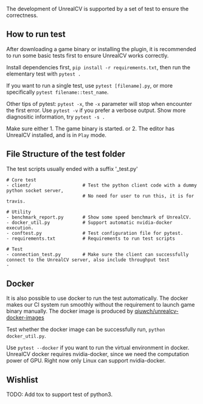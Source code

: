 The development of UnrealCV is supported by a set of test to ensure the correctness.

## How to run test

After downloading a game binary or installing the plugin, it is recommended to run some basic tests first to ensure UnrealCV works correctly.

Install dependencies first, `pip install -r requirements.txt`, then run the elementary test with `pytest .`

If you want to run a single test, use `pytest [filename].py`, or more specifically `pytest filename::test_name`.

Other tips of pytest: `pytest -x`, the `-x` parameter will stop when encounter the first error. Use `pytest -v` if you prefer a verbose output. Show more diagnositic information, try `pytest -s .`

Make sure either 1. The game binary is started. or 2. The editor has UnrealCV installed, and is in `Play` mode.

## File Structure of the test folder

The test scripts usually ended with a suffix '\_test.py'

```
# Core test
- client/                   # Test the python client code with a dummy python socket server,
                            # No need for user to run this, it is for travis.

# Utility
- benchmark_report.py       # Show some speed benchmark of UnrealCV.
- docker_util.py            # Support automatic nvidia-docker execution.
- conftest.py               # Test configuration file for pytest.
- requirements.txt          # Requirements to run test scripts

# Test
- connection_test.py        # Make sure the client can successfully connect to the UnrealCV server, also include throughput test
-
```

## Docker

It is also possible to use docker to run the test automatically. The docker makes our CI system run smoothly without the requirement to launch game binary manually. The docker image is produced by [qiuwch/unrealcv-docker-images](https://github.com/qiuwch/unrealcv-docker-images)

Test whether the docker image can be successfully run, `python docker_util.py`.

Use `pytest --docker` if you want to run the virtual environment in docker. UnrealCV docker requires nvidia-docker, since we need the computation power of GPU. Right now only Linux can support nvidia-docker.

## Wishlist
TODO: Add tox to support test of python3.
